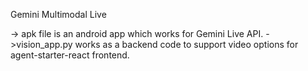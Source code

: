 Gemini Multimodal Live

-> apk file is an android app which works for Gemini Live API.
->vision_app.py works as a backend code to support video options for agent-starter-react frontend.
